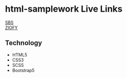 # html-samplework Live Links
[SBS](http://sbs.gsoftconsulting.com)
<br/>
[ZIOFY](http://ziofy.gsoftconsulting.com)

## Technology
* HTML5
* CSS3 
* SCSS
* Bootstrap5
